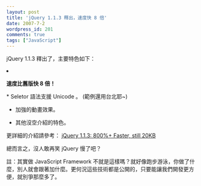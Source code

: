 ```yaml
---
layout: post
title: 'jQuery 1.1.3 釋出，速度快 8 倍'
date: 2007-7-2
wordpress_id: 201
comments: true
tags: ["JavaScript"]
---
```


jQuery 1.1.3 釋出了，主要特色如下：

<li>

<strong>速度比舊版快 8 倍！ </strong>
</li>
* Seletor 語法支援 Unicode 。 (範例還用台北耶~) 

* 加強的動畫效果。

* 其他沒空介紹的特色。



更詳細的介紹請參考： [jQuery 1.1.3: 800%+ Faster, still 20KB](http://jquery.com/blog/2007/07/01/jquery-113-800-faster-still-20kb/)

總而言之，沒人敢再笑 jQuery 慢了吧？

註：其實做 JavaScript Framework 不就是這樣嗎？就好像跑步游泳，你做了什麼，別人就會跟著加什麼。更何況這些技術都是公開的，只要能讓我們開發更方便，就別爭那麼多了。 
